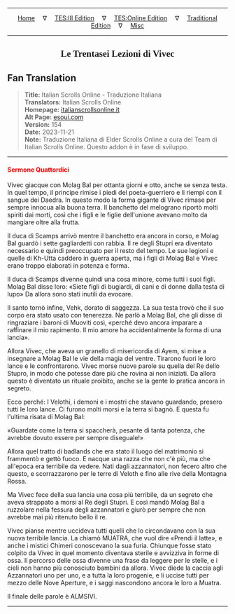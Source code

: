 
---

<!-- Jekyll Page Links -->

<center>
<a href="../../../../../index.html">Home</a>
&emsp;&nabla;&emsp;
<a href="../../../../index-tes3.html">TES:III Edition</a>
&emsp;&nabla;&emsp;
<a href="../../../../index-teso.html">TES:Online Edition</a>
&emsp;&nabla;&emsp;
<a href="../../../../index-traditional.html">Traditional Edition</a>
&emsp;&nabla;&emsp;
<a href="../../../../index-misc.html">Misc</a>
</center>

<!-- Markdown Body Below: -->

---

<center>
<h2><span style="font-family:Georgia">Le Trentasei Lezioni di Vivec</span></h2>
</center>

## Fan Translation

> __Title:__ Italian Scrolls Online - Traduzione Italiana\
> __Translators:__ Italian Scrolls Online\
> __Homepage:__ [italianscrollsonline.it][1]\
> __Alt Page:__ [esoui.com][2]\
> __Version:__ 154\
> __Date:__ 2023-11-21\
> __Note:__ Traduzione Italiana di Elder Scrolls Online a cura del Team di Italian Scrolls Online. Questo addon è in fase di sviluppo.

[1]: http://italianscrollsonline.it/
[2]: https://www.esoui.com/downloads/info2854-ItalianScrollsOnline-TraduzioneItaliana.html

---

#### <span style="color:red">Sermone Quattordici</span>

Vivec giacque con Molag Bal per ottanta giorni e otto, anche se senza testa. In quel tempo, il principe rimise i piedi del poeta-guerriero e li riempì con il sangue dei Daedra. In questo modo la forma gigante di Vivec rimase per sempre innocua alla buona terra. Il banchetto del melograno riportò molti spiriti dai morti, così che i figli e le figlie dell'unione avevano molto da mangiare oltre alla frutta.

Il duca di Scamps arrivò mentre il banchetto era ancora in corso, e Molag Bal guardò i sette gagliardetti con rabbia. Il re degli Stupri era diventato necessario e quindi preoccupato per il resto del tempo. Le sue legioni e quelle di Kh-Utta caddero in guerra aperta, ma i figli di Molag Bal e Vivec erano troppo elaborati in potenza e forma.

Il duca di Scamps divenne quindi una cosa minore, come tutti i suoi figli. Molag Bal disse loro: «Siete figli di bugiardi, di cani e di donne dalla testa di lupo» Da allora sono stati inutili da evocare.

Il santo tornò infine, Vehk, dorato di saggezza. La sua testa trovò che il suo corpo era stato usato con tenerezza. Ne parlò a Molag Bal, che gli disse di ringraziare i baroni di Muoviti così, «perché devo ancora imparare a raffinare il mio rapimento. Il mio amore ha accidentalmente la forma di una lancia».

Allora Vivec, che aveva un granello di misericordia di Ayem, si mise a insegnare a Molag Bal le vie della magia del ventre. Tirarono fuori le loro lance e le confrontarono. Vivec morse nuove parole su quella del Re dello Stupro, in modo che potesse dare più che rovina ai non iniziati. Da allora questo è diventato un rituale proibito, anche se la gente lo pratica ancora in segreto.

Ecco perché: I Velothi, i demoni e i mostri che stavano guardando, presero tutti le loro lance. Ci furono molti morsi e la terra si bagnò. E questa fu l'ultima risata di Molag Bal:

«Guardate come la terra si spaccherà, pesante di tanta potenza, che avrebbe dovuto essere per sempre diseguale!»

Allora quel tratto di badlands che era stato il luogo del matrimonio si frammentò e gettò fuoco. E nacque una razza che non c'è più, ma che all'epoca era terribile da vedere. Nati dagli azzannatori, non fecero altro che questo, e scorrazzarono per le terre di Veloth e fino alle rive della Montagna Rossa.

Ma Vivec fece della sua lancia una cosa più terribile, da un segreto che aveva strappato a morsi al Re degli Stupri. E così mandò Molag Bal a ruzzolare nella fessura degli azzannatori e giurò per sempre che non avrebbe mai più ritenuto bello il re.

Vivec pianse mentre uccideva tutti quelli che lo circondavano con la sua nuova terribile lancia. La chiamò MUATRA, che vuol dire «Prendi il latte», e anche i mistici Chimeri conoscevano la sua furia. Chiunque fosse stato colpito da Vivec in quel momento diventava sterile e avvizziva in forme di ossa. Il percorso delle ossa divenne una frase da leggere per le stelle, e i cieli non hanno più conosciuto bambini da allora. Vivec diede la caccia agli Azzannatori uno per uno, e a tutta la loro progenie, e li uccise tutti per mezzo delle Nove Aperture, e i saggi nascondono ancora le loro a Muatra.

Il finale delle parole è ALMSIVI.

---

